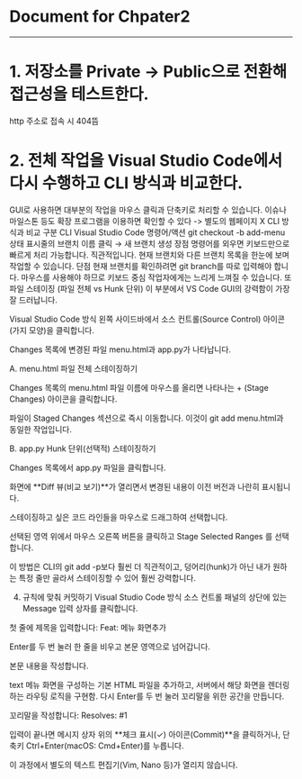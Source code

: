 # Document for Chpater2
---

# 1. 저장소를 Private → Public으로 전환해 접근성을 테스트한다.
http 주소로 접속 시 404뜸

# 2. 전체 작업을 Visual Studio Code에서 다시 수행하고 CLI 방식과 비교한다.
GUI로 사용하면 대부분의 작업을 마우스 클릭과 단축키로 처리할 수 있습니다. 이슈나 마일스톤 등도 확장 프로그램을 이용하면 확인할 수 있다 -> 별도의 웹페이지 X
CLI 방식과 비교
구분	CLI	Visual Studio Code
명령어/액션	git checkout -b add-menu	상태 표시줄의 브랜치 이름 클릭 → 새 브랜치 생성
장점	명령어를 외우면 키보드만으로 빠르게 처리 가능합니다.	직관적입니다. 현재 브랜치와 다른 브랜치 목록을 한눈에 보며 작업할 수 있습니다.
단점	현재 브랜치를 확인하려면 git branch를 따로 입력해야 합니다.	마우스를 사용해야 하므로 키보드 중심 작업자에게는 느리게 느껴질 수 있습니다.
또 파일 스테이징 (파일 전체 vs Hunk 단위)
이 부분에서 VS Code GUI의 강력함이 가장 잘 드러납니다.

Visual Studio Code 방식
왼쪽 사이드바에서 소스 컨트롤(Source Control) 아이콘(가지 모양)을 클릭합니다.

Changes 목록에 변경된 파일 menu.html과 app.py가 나타납니다.

A. menu.html 파일 전체 스테이징하기

Changes 목록의 menu.html 파일 이름에 마우스를 올리면 나타나는 + (Stage Changes) 아이콘을 클릭합니다.

파일이 Staged Changes 섹션으로 즉시 이동합니다. 이것이 git add menu.html과 동일한 작업입니다.

B. app.py Hunk 단위(선택적) 스테이징하기

Changes 목록에서 app.py 파일을 클릭합니다.

화면에 **Diff 뷰(비교 보기)**가 열리면서 변경된 내용이 이전 버전과 나란히 표시됩니다.

스테이징하고 싶은 코드 라인들을 마우스로 드래그하여 선택합니다.

선택된 영역 위에서 마우스 오른쪽 버튼을 클릭하고 Stage Selected Ranges 를 선택합니다.

이 방법은 CLI의 git add -p보다 훨씬 더 직관적이고, 덩어리(hunk)가 아닌 내가 원하는 특정 줄만 골라서 스테이징할 수 있어 훨씬 강력합니다.

4. 규칙에 맞춰 커밋하기
Visual Studio Code 방식
소스 컨트롤 패널의 상단에 있는 Message 입력 상자를 클릭합니다.

첫 줄에 제목을 입력합니다: Feat: 메뉴 화면추가

Enter를 두 번 눌러 한 줄을 비우고 본문 영역으로 넘어갑니다.

본문 내용을 작성합니다.

text
메뉴 화면을 구성하는 기본 HTML 파일을 추가하고,
서버에서 해당 화면을 렌더링하는 라우팅 로직을 구현함.
다시 Enter를 두 번 눌러 꼬리말을 위한 공간을 만듭니다.

꼬리말을 작성합니다: Resolves: #1

입력이 끝나면 메시지 상자 위의 **체크 표시(✓) 아이콘(Commit)**을 클릭하거나, 단축키 Ctrl+Enter(macOS: Cmd+Enter)를 누릅니다.

이 과정에서 별도의 텍스트 편집기(Vim, Nano 등)가 열리지 않습니다.

